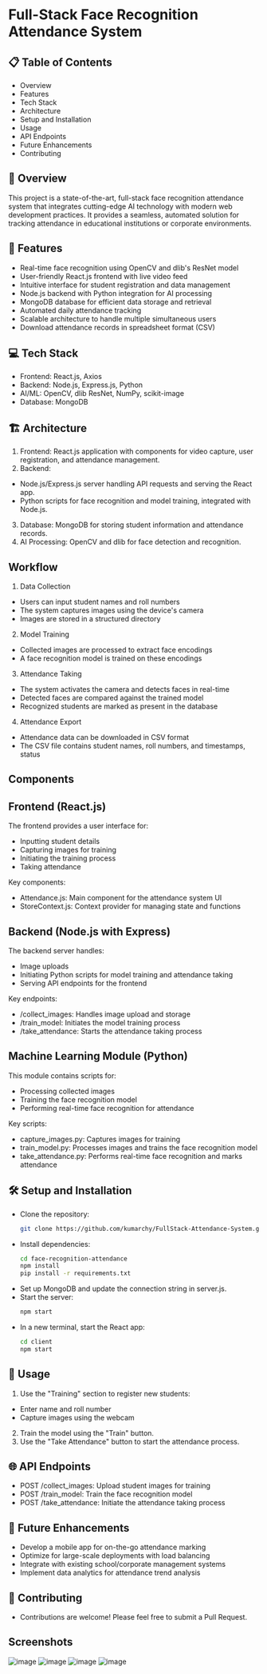 # Full-Stack Face Recognition Attendance System

## 📋 Table of Contents

- Overview
- Features
- Tech Stack
- Architecture
- Setup and Installation
- Usage
- API Endpoints
- Future Enhancements
- Contributing

## 🌟 Overview

This project is a state-of-the-art, full-stack face recognition attendance system that integrates cutting-edge AI technology with modern web development practices. It provides a seamless, automated solution for tracking attendance in educational institutions or corporate environments.

## 🚀 Features

- Real-time face recognition using OpenCV and dlib's ResNet model
- User-friendly React.js frontend with live video feed
- Intuitive interface for student registration and data management
- Node.js backend with Python integration for AI processing
- MongoDB database for efficient data storage and retrieval
- Automated daily attendance tracking 
- Scalable architecture to handle multiple simultaneous users
- Download attendance records in spreadsheet format (CSV)

## 💻 Tech Stack

- Frontend: React.js, Axios
- Backend: Node.js, Express.js, Python
- AI/ML: OpenCV, dlib ResNet, NumPy, scikit-image
- Database: MongoDB

## 🏗 Architecture

1. Frontend: React.js application with components for video capture, user registration, and attendance management.
2. Backend:
  - Node.js/Express.js server handling API requests and serving the React app.
  - Python scripts for face recognition and model training, integrated with Node.js.
3. Database: MongoDB for storing student information and attendance records.
4. AI Processing: OpenCV and dlib for face detection and recognition.

## Workflow
1. Data Collection
- Users can input student names and roll numbers
- The system captures images using the device's camera
- Images are stored in a structured directory
2. Model Training
- Collected images are processed to extract face encodings
- A face recognition model is trained on these encodings
3. Attendance Taking
- The system activates the camera and detects faces in real-time
- Detected faces are compared against the trained model
- Recognized students are marked as present in the database
4. Attendance Export
- Attendance data can be downloaded in CSV format
- The CSV file contains student names, roll numbers, and timestamps, status
  
## Components
## Frontend (React.js)
The frontend provides a user interface for:
- Inputting student details
- Capturing images for training
- Initiating the training process
- Taking attendance
  
Key components:

- Attendance.js: Main component for the attendance system UI
- StoreContext.js: Context provider for managing state and functions

## Backend (Node.js with Express)

The backend server handles:
- Image uploads
- Initiating Python scripts for model training and attendance taking
- Serving API endpoints for the frontend

Key endpoints:

- /collect_images: Handles image upload and storage
- /train_model: Initiates the model training process
- /take_attendance: Starts the attendance taking process

## Machine Learning Module (Python)

This module contains scripts for:

- Processing collected images
- Training the face recognition model
- Performing real-time face recognition for attendance

Key scripts:

- capture_images.py: Captures images for training
- train_model.py: Processes images and trains the face recognition model
- take_attendance.py: Performs real-time face recognition and marks attendance

## 🛠 Setup and Installation

- Clone the repository:
  ``` bash
  git clone https://github.com/kumarchy/FullStack-Attendance-System.git

- Install dependencies:
  ``` bash
  cd face-recognition-attendance
  npm install
  pip install -r requirements.txt

- Set up MongoDB and update the connection string in server.js.
- Start the server:
  ``` bash
  npm start
- In a new terminal, start the React app:
  ``` bash
  cd client
  npm start

## 📘 Usage

1. Use the "Training" section to register new students:
  - Enter name and roll number
  - Capture images using the webcam
2. Train the model using the "Train" button.
3. Use the "Take Attendance" button to start the attendance process.

## 🌐 API Endpoints

- POST /collect_images: Upload student images for training
- POST /train_model: Train the face recognition model
- POST /take_attendance: Initiate the attendance taking process

## 🔮 Future Enhancements

- Develop a mobile app for on-the-go attendance marking
- Optimize for large-scale deployments with load balancing
- Integrate with existing school/corporate management systems
- Implement data analytics for attendance trend analysis

## 🤝 Contributing
- Contributions are welcome! Please feel free to submit a Pull Request.

## Screenshots

![image](https://github.com/kumarchy/FullStack-Attendance-System/blob/c9b36b92cf646ad52528e429b1d194074581dd94/Screenshot%202024-10-12%20005711.png)
![image](https://github.com/kumarchy/FullStack-Attendance-System/blob/main/Screenshot%20From%202025-03-31%2018-50-58.png?raw=true
)
![image](https://github.com/kumarchy/FullStack-Attendance-System/blob/main/Screenshot%20From%202025-03-31%2019-13-16.png?raw=true
)
![image](https://github.com/kumarchy/FullStack-Attendance-System/blob/main/Screenshot%20From%202025-03-31%2019-00-57.png?raw=true
)


